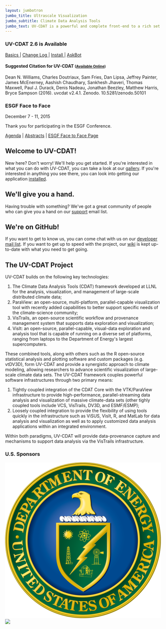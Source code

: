 ```yaml
---
layout: jumbotron
jumbo_title: Ultrascale Visualization
jumbo_subtitle: Climate Data Analysis Tools
jumbo_text: UV-CDAT is a powerful and complete front-end to a rich set of visual-data exploration and analysis capabilities well suited for climate-data analysis problems.
---
```


<div class="hero-unit announcement">
  <h3>UV-CDAT 2.6 is Available</h3>
  <p>
    <a href="https://github.com/UV-CDAT/uvcdat/releases"> Basics </a> |
    <a href="/changelog.html"> Change Log </a> |
    <a href="https://github.com/UV-CDAT/uvcdat/wiki/install"> Install </a> |
    <a href="http://uvcdat.askbot.com"> AskBot </a>
  </p>
  <h4>Suggested Citation for UV-CDAT <small>(<a href="https://zenodo.org/record/56760#">Available Online</a>)</small></h4>
  <p>
     Dean N. Williams, Charles Doutriaux, Sam Fries, Dan Lipsa, Jeffrey Painter, James McEnerney, Aashish Chaudhary, Sankhesh Jhaveri, Thomas Maxwell, Paul J. Durack, Denis Nadeau, Jonathan Beezley, Matthew Harris, Bryce Sampson (2016). uvcdat v2.4.1. Zenodo. 10.5281/zenodo.50101
  </p>
</div>

<div class="hero-unit announcement">
  <h3>ESGF Face to Face</h3>
  <p>
  <p> December 7 - 11, 2015</p>
  <p>Thank you for participating in the ESGF Conference.</p>
  <p> <a href="http://esgf.llnl.gov/media/pdf/2015-ESGF-Agenda.pdf">Agenda</a> | <a href="http://esgf.llnl.gov/media/pdf/2015-ESGF-Abstacts.pdf">Abstracts</a> | <a href="http://esgf.llnl.gov/2015-F2F.html">ESGF Face to Face Page</a> </p>
  </p>
</div>

<h2 id="new">Welcome to UV-CDAT!</h2>

New here? Don't worry! We'll help you get started. If you're interested in what you can do with UV-CDAT, you can take a look at our [gallery]. If you're interested in anything you see there, you can look into getting our application [installed][install].

<h2 id="help">We'll give you a hand.</h2>

Having trouble with something? We've got a great community of people who can give you a hand on our [support] email list.

<h2 id="contribute">We're on GitHub!</h2>

If you want to get to know us, you can come chat with us on our [developer mail list][dev]. If you want to get up to speed with the project, our [wiki] is kept up-to-date with what you need to get going.

<h2 id="info">The UV-CDAT Project</h2>
<p>
UV-CDAT builds on the following key technologies:
<ol>
  <li>The Climate Data Analysis Tools (CDAT) framework developed at LLNL for the analysis, visualization, and management of large-scale distributed climate data;</li>
  <li>ParaView: an open-source, multi-platform, parallel-capable visualization tool with recently added capabilities to better support specific needs of the climate-science community;</li>
  <li>VisTrails, an open-source scientific workflow and provenance management system that supports data exploration and visualization;</li>
  <li>VisIt: an open-source, parallel-capable, visual-data exploration and analysis tool that is capable of running on a diverse set of platforms, ranging from laptops to the Department of Energy's largest supercomputers.</li>
</ol>
</p>
<p>

These combined tools, along with others such as the R open-source statistical
analysis and plotting software and custom packages (e.g. vtDV3D), form UV-CDAT
and provide a synergistic approach to climate modeling, allowing researchers to
advance scientific visualization of large-scale climate data sets. The UV-CDAT
framework couples powerful software infrastructures through two primary means:

<ol>
  <li>Tightly coupled integration of the CDAT Core with the VTK/ParaView infrastructure to provide high-performance, parallel-streaming data analysis and visualization of massive climate-data sets (other tighly coupled tools include
  VCS, VisTrails, DV3D, and ESMF/ESMP);</li>
  <li>Loosely coupled integration to provide the flexibility of using tools quickly
  in the infrastructure such as ViSUS, VisIt, R, and MatLab for data analysis and
  visualization as well as to apply customized data analysis applications within
  an integrated environment.</li>
</ol>
</p>
<p>
Within both paradigms, UV-CDAT will provide data-provenance capture and
mechanisms to support data analysis via the VisTrails infrastructure.
</p>

<h3>U.S. Sponsors</h3>
<div class="sponsor_image">
  <img src="/images/doe.svg" class="thumbnail" />
</div>
<div class="sponsor_image">
  <img src="/images/nasa.svg" class="thumbnail" />
</div>

[gallery]: /gallery.php
[install]: /installing.html
[support]: mailto:majordomo@lists.llnl.gov?body=subscribe%20uvcdat-support&amp;subject=Subscribe
[dev]: mailto:majordomo@lists.llnl.gov?body=subscribe%20uvcdat-devel&amp;subject=Subscribe
[wiki]: https://github.com/UV-CDAT/uvcdat/wiki
